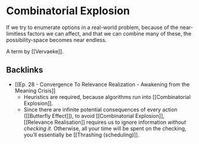 # Combinatorial Explosion
If we try to enumerate options in a real-world problem, because of the near-limitless factors we can affect, and that we can combine many of these, the possibility-space becomes near endless.

A term by [[Vervaeke]].

## Backlinks
* [[Ep. 28 - Convergence To Relevance Realization - Awakening from the Meaning Crisis]]
	* Heuristics are required, because algorithms run into [[Combinatorial Explosion]].
	* Since there are infinite potential consequences of every action ([[Butterfly Effect]]), to avoid [[Combinatorial Explosion]], [[Relevance Realisation]] requires us to ignore information *without checking it*. Otherwise, all your time will be spent on the checking, you’ll essentially be [[Thrashing (scheduling)]].

<!-- {BearID:7146A310-DDE7-4B08-B895-746F8BE18EDE-5571-0000092615899A1B} -->
